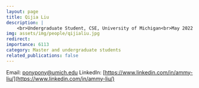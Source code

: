 ```yaml
---
layout: page
title: Qijia Liu
description: |
    <br>Undergraduate Student, CSE, University of Michigan<br>May 2022 -- Present
img: assets/img/people/qijialiu.jpg
redirect: 
importance: 6113
category: Master and undergraduate students
related_publications: false
---
```

Email: [ponypony@umich.edu](mailto:ponypony@umich.edu)
LinkedIn: [https://www.linkedin.com/in/ammy-liu/](https://www.linkedin.com/in/ammy-liu/)

